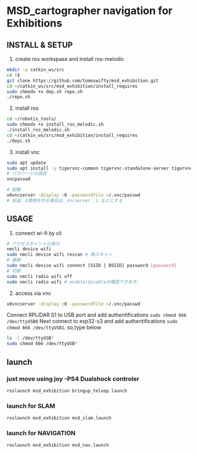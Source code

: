 # MSD_cartographer navigation for Exhibitions

## INSTALL & SETUP
1. create ros workspase and install ros-melodic
```bash
mkdir -p catkin_ws/src
cd !$
git clone https://github.com/tomoswifty/msd_exhibition.git
cd ~/catkin_ws/src/msd_exhibition/install_requires
sudo chmodv +x dep.sh repo.sh
./repo.sh
```

2. install ros
```bash
cd ~/robotis_tools/
sudo chmodv +x install_ros_melodic.sh
./install_ros_melodic.sh
cd ~/catkin_ws/src/msd_exhibition/install_requires
./depc.sh
```

3. install vnc
```bash
sudo apt update
sudo apt install -y tigervnc-common tigervnc-standalone-server tigervnc-scraping-server
# パスワードの設定
vncpasswd

# 起動
x0vncserver -display :0 -passwordfile ~/.vnc/passwd
# 別途、X環境を作る場合は、vncserver :1 などにする
```

## USAGE
1. connect wi-fi by cli
```bash
# アクセスポイントの表示
nmcli device wifi
sudo nmcli device wifi rescan # 再スキャン
# 接続
sudo nmcli device wifi connect [SSID | BSSID] password [password]
# 切断
sudo nmcli radio wifi off
sudo nmcli radio wifi # enable/disableが確認できます。
```

2. access via vnc
```bash
x0vncserver -display :0 -passwordfile ~/.vnc/passwd
```

Connect RPLiDAR S1 to USB port and add authentifications 
`sudo chmod 666 /dev/ttyUSB0`
Next connect to esp32-s3 and add authentifications 
`sudo chmod 666 /dev/ttyUSB1`.
so,type below

```bash
ls -l /dev/ttyUSB*
sudo chmod 666 /dev/ttyUSB*
```

<!-- ```bash
# brigup robot
roslaunch msd_exhibition msd_bringup.launch
# start carto navigation
roslaunch cartgrapher_navigation cartgrapher_navigation.launch
``` -->
## launch

### just move using joy -PS4 Dualshock controler
```bash
roslaunch msd_exhibition bringup_teleop.launch
```
### launch for SLAM
```bash
roslaunch msd_exhibition msd_slam.launch
```
### launch for NAVIGATION
```bash
roslaunch msd_exhibition msd_nav.launch
```
